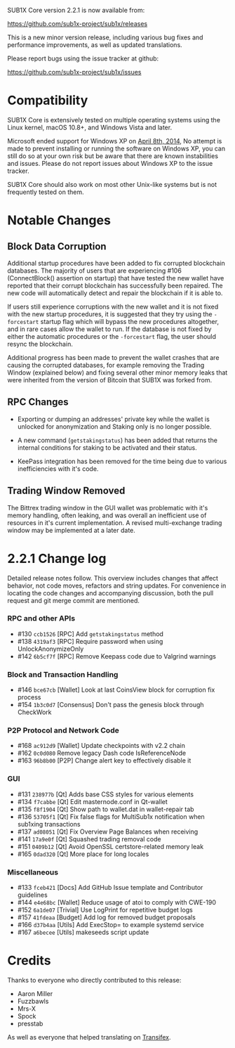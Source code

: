 SUB1X Core version 2.2.1 is now available from:

  <https://github.com/sub1x-project/sub1x/releases>

This is a new minor version release, including various bug fixes and
performance improvements, as well as updated translations.

Please report bugs using the issue tracker at github:

  <https://github.com/sub1x-project/sub1x/issues>

Compatibility
==============

SUB1X Core is extensively tested on multiple operating systems using
the Linux kernel, macOS 10.8+, and Windows Vista and later.

Microsoft ended support for Windows XP on [April 8th, 2014](https://www.microsoft.com/en-us/WindowsForBusiness/end-of-xp-support),
No attempt is made to prevent installing or running the software on Windows XP, you
can still do so at your own risk but be aware that there are known instabilities and issues.
Please do not report issues about Windows XP to the issue tracker.

SUB1X Core should also work on most other Unix-like systems but is not
frequently tested on them.

Notable Changes
===============

Block Data Corruption
---------------------

Additional startup procedures have been added to fix corrupted blockchain databases.
The majority of users that are experiencing #106 (ConnectBlock() assertion on startup)
that have tested the new wallet have reported that their corrupt blockchain has
successfully been repaired. The new code will automatically detect and repair the
blockchain if it is able to.

If users still experience corruptions with the new wallet and it is not fixed
with the new startup procedures, it is suggested that they try using the
`-forcestart` startup flag which will bypass the new procedures altogether, and
in rare cases allow the wallet to run. If the database is not fixed by either
the automatic procedures or the `-forcestart` flag, the user should resync the
blockchain.

Additional progress has been made to prevent the wallet crashes that are causing
the corrupted databases, for example removing the Trading Window (explained below)
and fixing several other minor memory leaks that were inherited from the version
of Bitcoin that SUB1X was forked from.

RPC Changes
-----------

- Exporting or dumping an addresses' private key while the wallet is unlocked for
  anonymization and Staking only is no longer possible.

- A new command (`getstakingstatus`) has been added that returns the internal conditions
  for staking to be activated and their status.

- KeePass integration has been removed for the time being due to various inefficiencies
  with it's code.

Trading Window Removed
----------------------

The Bittrex trading window in the GUI wallet was problematic with it's memory
handling, often leaking, and was overall an inefficient use of resources in it's
current implementation. A revised multi-exchange trading window may be implemented
at a later date.

2.2.1 Change log
=================

Detailed release notes follow. This overview includes changes that affect
behavior, not code moves, refactors and string updates. For convenience in locating
the code changes and accompanying discussion, both the pull request and
git merge commit are mentioned.

### RPC and other APIs
- #130 `ccb1526` [RPC] Add `getstakingstatus` method
- #138 `4319af3` [RPC] Require password when using UnlockAnonymizeOnly
- #142 `6b5cf7f` [RPC] Remove Keepass code due to Valgrind warnings

### Block and Transaction Handling
- #146 `bce67cb` [Wallet] Look at last CoinsView block for corruption fix process
- #154 `1b3c0d7` [Consensus] Don't pass the genesis block through CheckWork

### P2P Protocol and Network Code
- #168 `ac912d9` [Wallet] Update checkpoints with v2.2 chain
- #162 `0c0d080` Remove legacy Dash code IsReferenceNode
- #163 `96b8b00` [P2P] Change alert key to effectively disable it

### GUI
- #131 `238977b` [Qt] Adds base CSS styles for various elements
- #134 `f7cabbe` [Qt] Edit masternode.conf in Qt-wallet
- #135 `f8f1904` [Qt] Show path to wallet.dat in wallet-repair tab
- #136 `53705f1` [Qt] Fix false flags for MultiSub1x notification when sub1xing transactions
- #137 `ad08051` [Qt] Fix Overview Page Balances when receiving
- #141 `17a9e0f` [Qt] Squashed trading removal code
- #151 `0409b12` [Qt] Avoid OpenSSL certstore-related memory leak
- #165 `0dad320` [Qt] More place for long locales

### Miscellaneous
- #133 `fceb421` [Docs] Add GitHub Issue template and Contributor guidelines
- #144 `e4e68bc` [Wallet] Reduce usage of atoi to comply with CWE-190
- #152 `6a1de07` [Trivial] Use LogPrint for repetitive budget logs
- #157 `41fdeaa` [Budget] Add log for removed budget proposals
- #166 `d37b4aa` [Utils] Add ExecStop= to example systemd service
- #167 `a6becee` [Utils] makeseeds script update

Credits
=======

Thanks to everyone who directly contributed to this release:

- Aaron Miller
- Fuzzbawls
- Mrs-X
- Spock
- presstab

As well as everyone that helped translating on [Transifex](https://www.transifex.com/projects/p/sub1x-project-translations/).
